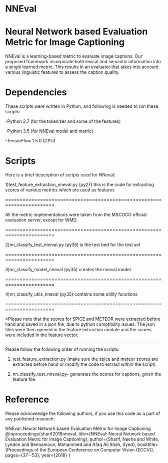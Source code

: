 # NNEval
Neural Network based Evaluation Metric for Image Captioning
================================================================

NNEval is a learning-based metric to evaluate image captions. Our proposed framework incorporate both lexical and semantic information into a single learned metric. This results in an evaluator that takes into account various linguistic features to assess the caption quality.

Dependencies
==========
These scripts were written in Python, and following is needed to run these scripts:

-Python 2.7 (for the tokenizer and some of the features)

-Python 3.5 (for NNEval model and metric)

-TensorFlow 1.5.0 (GPU)


Scripts
========

Here is a brief description of scripts used for NNeval:

1)test_feature_extraction_nneval.py  (py27) this is the code for extracting scores of various metrics which are used as features

=======================================================================

All the metric implementations were taken from the MSCOCO official evaluation server, except for WMD. 

=======================================================================

2)nn_classify_test_nneval.py (py35) is the test bed for the test set

=======================================================================

3)nn_classify_model_nneval (py35) creates the nneval model

=======================================================================

4)nn_classify_utils_nneval (py35) contains some utility functions

=======================================================================

*Please note that the scores for SPICE and METEOR were extracted before hand and saved in a json file, due to python comptibility issues. The json files were then opened in the feature extraction module and the scores were included in the feature vector. 

-------------------------------


Please follow the following order of running the scripts:

1) test_feature_extraction.py (make sure the spice and meteor scores are extracted before hand or modify the code to extract within the script)

2) nn_classify_test_nneval.py- generates the scores for captions, given the feature file. 


Reference
====================

Please acknowledge the following authors, if you use this code as a part of any published research:

NNEval: Neural Network based Evaluation Metric for Image Captioning
@inproceedings{sharif2018nneval,
  title={NNEval: Neural Network based Evaluation Metric for Image Captioning},
  author={Sharif, Naeha and White, Lyndon and Bennamoun, Mohammed and Afaq Ali Shah, Syed},
  booktitle={Proceedings of the European Conference on Computer Vision (ECCV)},
  pages={37--53},
  year={2018}
}
